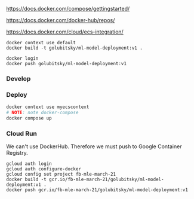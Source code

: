 https://docs.docker.com/compose/gettingstarted/

https://docs.docker.com/docker-hub/repos/

https://docs.docker.com/cloud/ecs-integration/

```
docker context use default
docker build -t golubitsky/ml-model-deployment:v1 .
```

```
docker login
docker push golubitsky/ml-model-deployment:v1
```


### Develop


### Deploy

```sh
docker context use myecscontext
# NOTE: note docker-compose
docker compose up
```

### Cloud Run

We can't use DockerHub. Therefore we must push to Google Container Registry.


```
gcloud auth login
gcloud auth configure-docker
gcloud config set project fb-mle-march-21
docker build -t gcr.io/fb-mle-march-21/golubitsky/ml-model-deployment:v1 .
docker push gcr.io/fb-mle-march-21/golubitsky/ml-model-deployment:v1
```